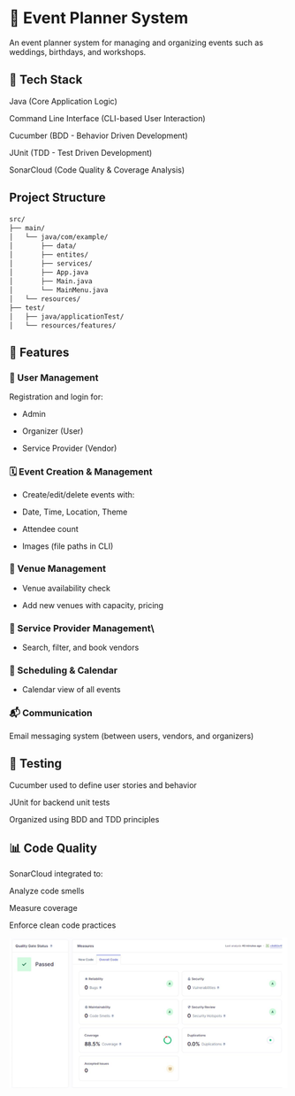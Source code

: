 # 🎉 Event Planner System
An event planner system for managing and organizing events such as weddings, birthdays, and workshops.

## 🧰 Tech Stack
Java (Core Application Logic)

Command Line Interface (CLI-based User Interaction)

Cucumber (BDD - Behavior Driven Development)

JUnit (TDD - Test Driven Development)

SonarCloud (Code Quality & Coverage Analysis)

## Project Structure
```
src/
├── main/
│   └── java/com/example/
│       ├── data/
│       ├── entites/
│       ├── services/
│       ├── App.java
│       ├── Main.java
│       └── MainMenu.java
│   └── resources/
├── test/
│   ├── java/applicationTest/
│   └── resources/features/
```

## 🚀 Features
### 👤 User Management
Registration and login for:

- Admin

- Organizer (User)

- Service Provider (Vendor)

### 🗓 Event Creation & Management
- Create/edit/delete events with:

- Date, Time, Location, Theme

- Attendee count

- Images (file paths in CLI)

### 📍 Venue Management
- Venue availability check

- Add new venues with capacity, pricing

### 🤝 Service Provider Management\

- Search, filter, and book vendors


### 📆 Scheduling & Calendar
- Calendar view of all events

### 📬 Communication
Email messaging system (between users, vendors, and organizers)

## 🧪 Testing
Cucumber used to define user stories and behavior

JUnit for backend unit tests

Organized using BDD and TDD principles

## 📊 Code Quality
SonarCloud integrated to:

Analyze code smells

Measure coverage

Enforce clean code practices

![Quaility Metrics](Capture.PNG)
